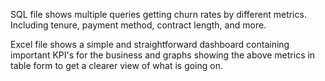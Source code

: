 SQL file shows multiple queries getting churn rates by different metrics. Including tenure, payment method, contract length, and more.


Excel file shows a simple and straightforward dashboard containing important KPI's for the business and graphs showing the above metrics in table form to get a clearer view of what is going on.
